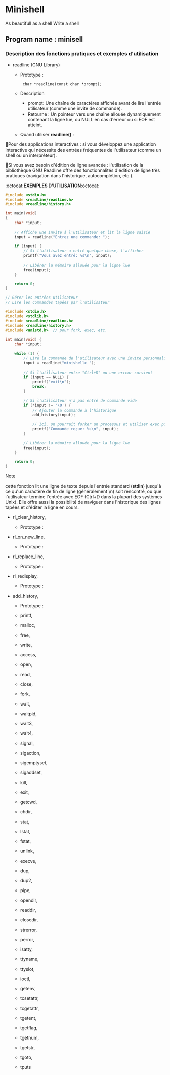 # Minishell
As beautifull as a shell
Write a shell

## Program name : minisell

### **Description des fonctions pratiques et exemples d'utilisation**

- readline (GNU Library)

  - Prototype :

         char *readline(const char *prompt);

  - Description
    - prompt: Une chaîne de caractères affichée avant de lire l'entrée utilisateur (comme une invite de commande).
    - Retourne : Un pointeur vers une chaîne allouée dynamiquement contenant la ligne lue, ou NULL en cas d'erreur ou si EOF est atteint.
  
  - Quand utiliser **readline()** :

:diamond_shape_with_a_dot_inside:Pour des applications interactives : si vous développez une application interactive qui nécessite des entrées fréquentes de l'utilisateur (comme un shell ou un interpréteur).

:diamond_shape_with_a_dot_inside:Si vous avez besoin d'édition de ligne avancée : l'utilisation de la bibliothèque GNU Readline offre des fonctionnalités d'édition de ligne très pratiques (navigation dans l'historique, autocomplétion, etc.).


:octocat:**EXEMPLES D'UTILISATION**:octocat:

```C
#include <stdio.h>
#include <readline/readline.h>
#include <readline/history.h>

int main(void)
{
    char *input;
    
    // Affiche une invite à l'utilisateur et lit la ligne saisie
    input = readline("Entrez une commande: ");
    
    if (input) {
        // Si l'utilisateur a entré quelque chose, l'afficher
        printf("Vous avez entré: %s\n", input);
        
        // Libérer la mémoire allouée pour la ligne lue
        free(input);
    }

    return 0;
}

```
```C
// Gérer les entrées utilisateur
// Lire les commandes tapées par l'utilisateur

#include <stdio.h>
#include <stdlib.h>
#include <readline/readline.h>
#include <readline/history.h>
#include <unistd.h>  // pour fork, exec, etc.

int main(void) {
    char *input;
    
    while (1) {
        // Lire la commande de l'utilisateur avec une invite personnalisée
        input = readline("minishell> ");
        
        // Si l'utilisateur entre "Ctrl+D" ou une erreur survient
        if (input == NULL) {
            printf("exit\n");
            break;
        }
        
        // Si l'utilisateur n'a pas entré de commande vide
        if (*input != '\0') {
            // Ajouter la commande à l'historique
            add_history(input);
            
            // Ici, on pourrait forker un processus et utiliser exec pour exécuter la commande
            printf("Commande reçue: %s\n", input);
        }
        
        // Libérer la mémoire allouée pour la ligne lue
        free(input);
    }

    return 0;
}

```



> [!NOTE]
> cette fonction lit une ligne de texte depuis l'entrée standard (**stdin**) jusqu'à ce qu'un caractère de fin de ligne (généralement \n) soit rencontré, ou que l'utilisateur termine l'entrée avec EOF (Ctrl+D dans la plupart des systèmes Unix). Elle offre aussi la possibilité de naviguer dans l'historique des lignes tapées et d'éditer la ligne en cours.



- rl_clear_history, 
  - Prototype :

- rl_on_new_line,
  - Prototype :

- rl_replace_line, 
  - Prototype :

- rl_redisplay, 
  - Prototype :


- add_history,
  - Prototype :
















  - printf, 



  - malloc, 



  - free, 



  - write, 



  - access, 


  - open, 


  - read,



  - close, 


  - fork, 



  - wait, 



  - waitpid, 


  - wait3, 


  - wait4, 



  - signal,



  - sigaction, 



  - sigemptyset, 


  - sigaddset, 



  - kill, 



  - exit,



  - getcwd, 



  - chdir, 


  - stat, 



  - lstat, 


  - fstat, 


  - unlink, 


  - execve,


  - dup, 


  - dup2, 

  - pipe, 


  - opendir, 



  - readdir, 



  - closedir,



  - strerror, 



  - perror, 


  - isatty, 




  - ttyname, 



  - ttyslot, 



  - ioctl,



  - getenv, 


  - tcsetattr, 


  - tcgetattr, 


  - tgetent, 


  - tgetflag,



  - tgetnum, 



  - tgetstr, 



  - tgoto, 




  - tputs






















